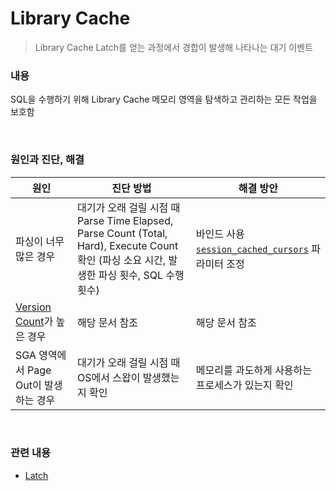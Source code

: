 Library Cache
===
>Library Cache Latch를 얻는 과정에서 경합이 발생해 나타나는 대기 이벤트

### 내용
SQL을 수행하기 위해 Library Cache 메모리 영역을 탐색하고 관리하는 모든 작업을 보호함

<br>

### 원인과 진단, 해결
|원인|진단 방법|해결 방안|
|-|-|-|
|파싱이 너무 많은 경우|대기가 오래 걸릴 시점 때 Parse Time Elapsed, Parse Count (Total, Hard), Execute Count 확인 (파싱 소요 시간, 발생한 파싱 횟수, SQL 수행 횟수)|바인드 사용<br>[`session_cached_cursors`](../parameter/session_cached_cursors.md) 파라미터 조정|
|[Version Count](../parsing/README.md#version-count)가 높은 경우|해당 문서 참조|해당 문서 참조|
|SGA 영역에서 Page Out이 발생하는 경우|대기가 오래 걸릴 시점 때 OS에서 스왑이 발생했는지 확인|메모리를 과도하게 사용하는 프로세스가 있는지 확인|

<br>

### 관련 내용
* [Latch](./README.md)

<br>
